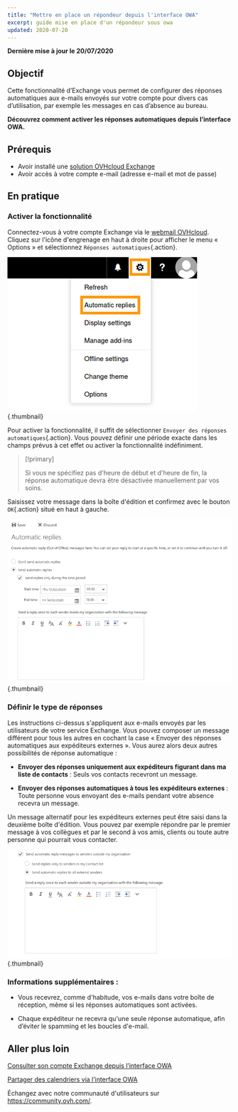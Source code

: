 ```yaml
---
title: "Mettre en place un répondeur depuis l'interface OWA"
excerpt: guide mise en place d'un répondeur sous owa
updated: 2020-07-20
---
```


**Dernière mise à jour le 20/07/2020**

## Objectif

Cette fonctionnalité d’Exchange vous permet de configurer des réponses automatiques aux e-mails envoyés sur votre compte pour divers cas d’utilisation, par exemple les messages en cas d’absence au bureau.

**Découvrez comment activer les réponses automatiques depuis l’interface OWA.**


## Prérequis

- Avoir installé une [solution OVHcloud Exchange](https://www.ovhcloud.com/fr-ca/emails/hosted-exchange/) 
- Avoir accès à votre compte e-mail (adresse e-mail et mot de passe)


## En pratique

### Activer la fonctionnalité

Connectez-vous à votre compte Exchange via le [webmail OVHcloud](https://www.ovh.com/ca/fr/mail/). Cliquez sur l’icône d'engrenage en haut à droite pour afficher le menu « Options » et sélectionnez `Réponses automatiques`{.action}.

![owa options](images/exchange-autorep-step1.png){.thumbnail}

Pour activer la fonctionnalité, il suffit de sélectionner `Envoyer des réponses automatiques`{.action}. Vous pouvez définir une période exacte dans les champs prévus à cet effet ou activer la fonctionnalité indéfiniment. 

> [!primary]
>
> Si vous ne spécifiez pas d'heure de début et d'heure de fin, la réponse automatique devra être désactivée manuellement par vos soins.
>

Saisissez votre message dans la boîte d'édition et confirmez avec le bouton `OK`{.action} situé en haut à gauche.

![owa répondeur automatique](images/exchange-autorep-step2.png){.thumbnail}


### Définir le type de réponses

Les instructions ci-dessus s'appliquent aux e-mails envoyés par les utilisateurs de votre service Exchange. Vous pouvez composer un message différent pour tous les autres en cochant la case « Envoyer des réponses automatiques aux expéditeurs externes ». Vous aurez alors deux autres possibilités de réponse automatique :

- **Envoyer des réponses uniquement aux expéditeurs figurant dans ma liste de contacts** : Seuls vos contacts recevront un message.

- **Envoyer des réponses automatiques à tous les expéditeurs externes** : Toute personne vous envoyant des e-mails pendant votre absence recevra un message.

Un message alternatif pour les expéditeurs externes peut être saisi dans la deuxième boîte d'édition. Vous pouvez par exemple répondre par le premier message à vos collègues et par le second à vos amis, clients ou toute autre personne qui pourrait vous contacter.

![owa ajout de réponse](images/exchange-autorep-step3.png){.thumbnail}


### Informations supplémentaires :

- Vous recevrez, comme d'habitude, vos e-mails dans votre boîte de réception, même si les réponses automatiques sont activées.

- Chaque expéditeur ne recevra qu'une seule réponse automatique, afin d’éviter le spamming et les boucles d'e-mail.


## Aller plus loin

[ Consulter son compte Exchange depuis l’interface OWA](/pages/web_cloud/email_and_collaborative_solutions/using_the_outlook_web_app_webmail/email_owa)

[Partager des calendriers via l’interface OWA](/pages/web_cloud/email_and_collaborative_solutions/using_the_outlook_web_app_webmail/owa_calendar_sharing)

Échangez avec notre communauté d'utilisateurs sur <https://community.ovh.com/>.
